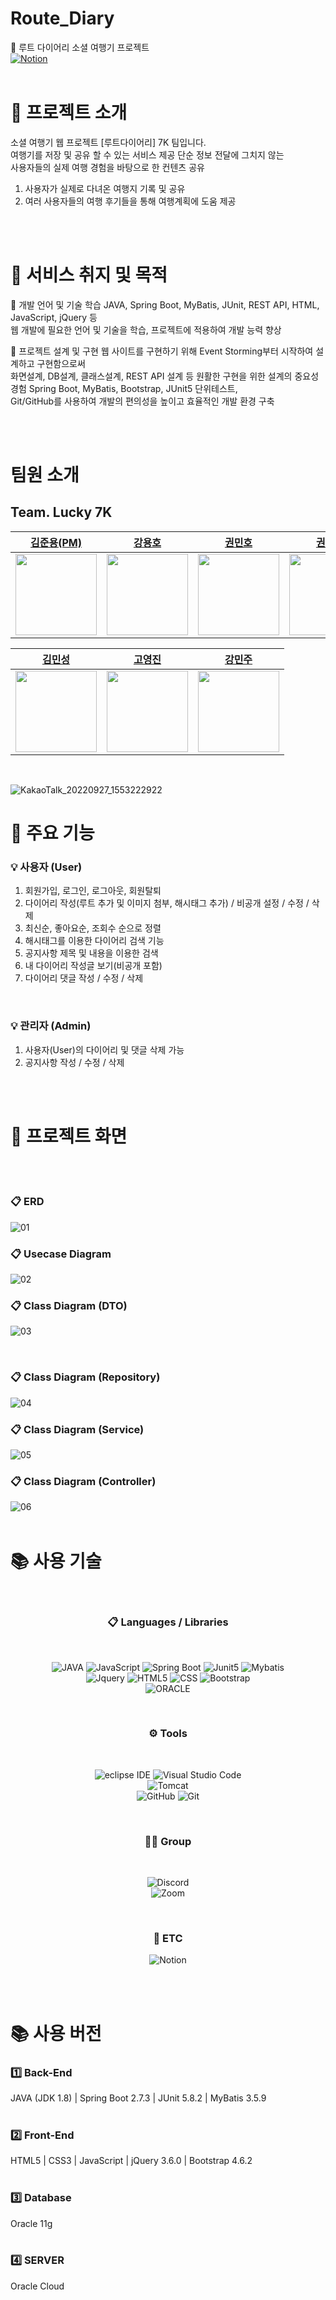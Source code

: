 # Route_Diary

🛫 루트 다이어리 소셜 여행기 프로젝트<br>
[![Notion](https://img.shields.io/badge/Notion-%23000000.svg?style=for-the-badge&logo=notion&logoColor=white)](https://first-crib-0b9.notion.site/Route_diary-c181af4351034a6eb45d3da07e410064)
<br><br>

# 🚩 프로젝트 소개

소셜 여행기 웹 프로젝트 [루트다이어리] 7K 팀입니다. <br>
여행기를 저장 및 공유 할 수 있는 서비스 제공 단순 정보 전달에 그치지 않는 <br>
사용자들의 실제 여행 경험을 바탕으로 한 컨텐츠 공유

1. 사용자가 실제로 다녀온 여행지 기록 및 공유 <br>
2. 여러 사용자들의 여행 후기들을 통해 여행계획에 도움 제공

<br><br>

# 🚩 서비스 취지 및 목적

 개발 언어 및 기술 학습 JAVA, Spring Boot, MyBatis, JUnit, REST API, HTML, JavaScript, jQuery 등 <br>
웹 개발에 필요한 언어 및 기술을 학습, 프로젝트에 적용하여 개발 능력 향상

 프로젝트 설계 및 구현 웹 사이트를 구현하기 위해 Event Storming부터 시작하여 설계하고 구현함으로써 <br>
화면설계, DB설계, 클래스설계, REST API 설계 등 원활한 구현을 위한 설계의 중요성 경험 Spring Boot, MyBatis, Bootstrap, JUnit5 단위테스트, <br>
Git/GitHub를 사용하여 개발의 편의성을 높이고 효율적인 개발 환경 구축

<br><br>

# 팀원 소개

## Team. Lucky 7K

| [김준용(PM)](https://github.com/lemonjunnn)                                      | [강용호](https://github.com/koreayong19)                                         | [권민호](https://github.com/kwonminho1992)                                        | [권민석](https://github.com/glfldehd)                                            |
| -------------------------------------------------------------------------------- | -------------------------------------------------------------------------------- | --------------------------------------------------------------------------------- | -------------------------------------------------------------------------------- |
| <img src="https://avatars.githubusercontent.com/u/83650016?v=4" width="130px" /> | <img src="https://avatars.githubusercontent.com/u/56390797?v=4" width="130px" /> | <img src="https://avatars.githubusercontent.com/u/69135840?v=4"  width="130px" /> | <img src="https://avatars.githubusercontent.com/u/88469350?v=4" width="130px" /> |

| [김민성](https://github.com/BACKMINSEONG)                                        | [고영진](https://github.com/blackWhale0731)                                       | [강민주](https://github.com/KMJbella)                                             |
| -------------------------------------------------------------------------------- | --------------------------------------------------------------------------------- | --------------------------------------------------------------------------------- |
| <img src="https://avatars.githubusercontent.com/u/99784071?v=4" width="130px" /> | <img src="https://avatars.githubusercontent.com/u/106871769?v=4" width="130px" /> | <img src="https://avatars.githubusercontent.com/u/82739503?v=4"  width="130px" /> |

<br>

![KakaoTalk_20220927_1553222922](https://user-images.githubusercontent.com/96408941/192459630-a1b7205d-f75b-4d06-bbad-7aa6e224bdf9.jpg)

# 🚩 주요 기능

### 💡 사용자 (User)

1. 회원가입, 로그인, 로그아웃, 회원탈퇴
2. 다이어리 작성(루트 추가 및 이미지 첨부, 해시태그 추가) / 비공개 설정 / 수정 / 삭제
3. 최신순, 좋아요순, 조회수 순으로 정렬
4. 해시태그를 이용한 다이어리 검색 기능
5. 공지사항 제목 및 내용을 이용한 검색
6. 내 다이어리 작성글 보기(비공개 포함)
7. 다이어리 댓글 작성 / 수정 / 삭제

<br>

### 💡 관리자 (Admin)

1. 사용자(User)의 다이어리 및 댓글 삭제 가능
2. 공지사항 작성 / 수정 / 삭제

<br><br>

# 🚩 프로젝트 화면

<br><br>

### 📋 ERD

![01](https://user-images.githubusercontent.com/69135840/192665939-42fb72f9-6fa1-4748-8988-9bacd74ac315.png)
<br>

### 📋 Usecase Diagram

![02](https://user-images.githubusercontent.com/69135840/192665947-f20e9490-557d-448b-9720-d0a55a720d3a.png)
<br>

### 📋 Class Diagram (DTO)

![03](https://user-images.githubusercontent.com/69135840/192666920-cea38136-1662-48cf-a862-50c2ac7e8582.png)

<br>

### 📋 Class Diagram (Repository)

![04](https://user-images.githubusercontent.com/69135840/192667174-9e797e47-bd68-4d0e-894c-a61ddff045b0.png)
<br>

### 📋 Class Diagram (Service)

![05](https://user-images.githubusercontent.com/69135840/192666928-5fe632c8-28b9-42be-afc2-05e133218886.png)
<br>

### 📋 Class Diagram (Controller)

![06](https://user-images.githubusercontent.com/69135840/192666933-93a09c2a-5543-4c06-9cc6-a15a99ef6f3a.png)
<br><br>

# 📚 사용 기술

<center>
<br>

### 📋 Languages / Libraries

<br>

![JAVA](https://img.shields.io/badge/java-007396?style=for-the-badge&logo=java&logoColor=white)
![JavaScript](https://img.shields.io/badge/javascript-F7DF1E?style=for-the-badge&logo=javascript&logoColor=black)
![Spring Boot](https://img.shields.io/badge/springboot-6DB33F?style=for-the-badge&logo=springboot&logoColor=white)
![Junit5](https://img.shields.io/badge/JUnit5-25A162?style=for-the-badge&logo=Junit5&logoColor=white)
![Mybatis](https://img.shields.io/badge/MyBatis-FF0000?style=for-the-badge&logo=MyBatis&logoColor=white)<br>
![Jquery](https://img.shields.io/badge/jQuery-0769AD?style=for-the-badge&logo=jquery&logoColor=white)
![HTML5](https://img.shields.io/badge/HTML5-E34F26?style=for-the-badge&logo=html5&logoColor=white)
![CSS](https://img.shields.io/badge/CSS3-1572B6?style=for-the-badge&logo=css3&logoColor=white)
![Bootstrap](https://img.shields.io/badge/bootstrap-7952B3?style=for-the-badge&logo=bootstrap&logoColor=white)<br>
![ORACLE](https://img.shields.io/badge/Oracle-F80000?style=for-the-badge&logo=Oracle&logoColor=white)

<br>

### ⚙ Tools

<br>

![eclipse IDE](https://img.shields.io/badge/Eclipse-2C2255?style=for-the-badge&logo=eclipse&logoColor=white)
![Visual Studio Code](https://img.shields.io/badge/Visual%20Studio%20Code-0078d7.svg?style=for-the-badge&logo=visual-studio-code&logoColor=white)<br>
![Tomcat](https://img.shields.io/badge/APACHETOMCAT-F8DC75?style=for-the-badge&logo=apachetomcat&logoColor=white)<br>
![GitHub](https://img.shields.io/badge/github-%23121011.svg?style=for-the-badge&logo=github&logoColor=white)
![Git](https://img.shields.io/badge/git-%23F05033.svg?style=for-the-badge&logo=git&logoColor=white)<br>

<br>

### 🤜🤛 Group

<br>

![Discord](https://img.shields.io/badge/Discord-7289DA?style=for-the-badge&logo=discord&logoColor=white)<br>
![Zoom](https://img.shields.io/badge/Zoom-2D8CFF?style=for-the-badge&logo=zoom&logoColor=white)

<br>

### 🧐 ETC

![Notion](https://img.shields.io/badge/Notion-%23000000.svg?style=for-the-badge&logo=notion&logoColor=white)

<br><br>

</center>

# 📚 사용 버전

### 1️⃣ Back-End <br>

JAVA (JDK 1.8) | Spring Boot 2.7.3 | JUnit 5.8.2 | MyBatis 3.5.9 <br><br>

### 2️⃣ Front-End <br>

HTML5 | CSS3 | JavaScript | jQuery 3.6.0 | Bootstrap 4.6.2<br><br>

### 3️⃣ Database <br>

Oracle 11g <br><br>

### 4️⃣ SERVER <br>

Oracle Cloud
